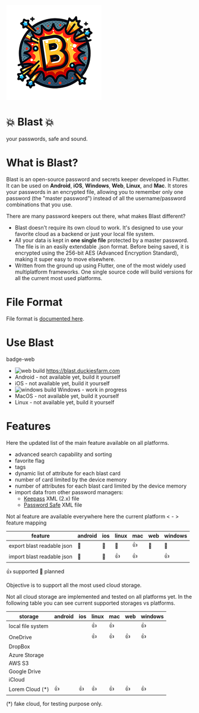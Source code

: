 ![blast!](images/icon-v01.png)
# 💥 Blast 💥
your passwords, safe and sound.

# What is Blast?
Blast is an open-source password and secrets keeper developed in Flutter. It can be used on **Android**, **iOS**, **Windows**, **Web**, **Linux**, and **Mac**. It stores your passwords in an encrypted file, allowing you to remember only one password (the "master password") instead of all the username/password combinations that you use.

There are many password keepers out there, what makes Blast different? 
* Blast doesn't require its own cloud to work. It's designed to use your favorite cloud as a backend or just your local file system. 
* All your data is kept in **one single file** protected by a master password. The file is in an easily extendable .json format. Before being saved, it is encrypted using the 256-bit AES (Advanced Encryption Standard), making it super easy to move elsewhere.
* Written from the ground up using Flutter, one of the most widely used multiplatform frameworks. One single source code will build versions for all the current most used platforms.

# File Format

File format is [documented here](docs/file-format.md).

# Use Blast
badge-web
* ![web build](https://img.shields.io/endpoint?url=https://raw.githubusercontent.com/wiki/nicolgit/blast/badge-web.md) <https://blast.duckiesfarm.com> 
* Android  - not available yet, build it yourself
* iOS - not available yet, build it yourself
* ![windows build](https://img.shields.io/endpoint?url=https://raw.githubusercontent.com/wiki/nicolgit/blast/badge-windows.md) Windows - work in progress
* MacOS - not available yet, build it yourself
* Linux - not available yet, build it yourself

# Features 
Here the updated list of the main feature available on all platforms.

* advanced search capability and sorting
* favorite flag
* tags
* dynamic list of attribute for each blast card
* number of card limited by the device memory
* number of attributes for each blast card limited by the device memory
* import data from other password managers:
  * [Keepass](https://keepass.info/) XML (2.x) file 
  * [Password Safe](https://pwsafe.org/) XML file   

Not al feature are available everywhere here the current platform < - > feature mapping

| feature                     | android | ios | linux | mac | web | windows |
|-----------------------------|---------|-----|-------|-----|-----|---------|
| export blast readable json  | 🔹      | 🔹   | 🔹    | 👍  | 🔹  | 🔹       |
| import blast readable json  | 🔹      | 🔹   | 👍    | 👍  |     | 👍       |

👍 supported 🔹 planned


Objective is to support all the most used cloud storage. 

Not all cloud storage are implemented and tested on all platforms yet. In the following table you can see current supported storages vs platforms.

| storage             | android | ios | linux | mac | web | windows |
|---------------------|---------|-----|-------|-----|-----|---------|
| local file system   |         |     | 👍    | 👍  |     | 👍      |
| OneDrive            |         |     | 👍    | 👍  | 👍   | 👍      |
| DropBox             |         |     |       |     |     |         |
| Azure Storage       |         |     |       |     |     |         |
| AWS S3              |         |     |       |     |     |         |
| Google Drive        |         |     |       |     |     |         |
| iCloud              |         |     |       |     |     |         |
| Lorem Cloud (*)     | 👍      | 👍   | 👍    | 👍  | 👍   | 👍      | 

(*) fake cloud, for testing purpose only.


